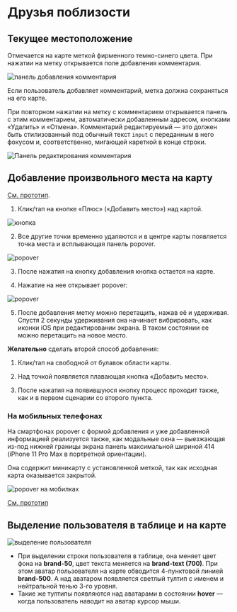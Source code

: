# Друзья поблизости

## Текущее местоположение

Отмечается на карте меткой фирменного темно-синего цвета. При нажатии на метку открывается поле добавления комментария.

![панель добавления комментария](https://i.imgur.com/95OBJYB.png)

Если пользователь добавляет комментарий, метка должна сохраняться на его карте.

При повторном нажатии на метку с комментарием открывается панель с этим комментарием, автоматически добавленным адресом, кнопками «Удалить» и «Отмена». Комментарий редактируемый — это должен быть стилизованный под обычный текст  `input` с переданным в него фокусом и, соответственно, мигающей кареткой в конце строки.

![Панель редактирования комментария](https://i.imgur.com/MJlzLyE.png)

## Добавление произвольного места на карту

[См. прототип](https://www.figma.com/proto/PACaf322R5RdAbWK6bqm5N/01-qwerty-business-power?page-id=3647%3A299814&type=design&node-id=3647-299843&viewport=-2572%2C362%2C1&scaling=min-zoom&starting-point-node-id=3647%3A299843&show-proto-sidebar=1).

1. Клик/тап на кнопке «Плюс» («Добавить место») над  картой.

  ![кнопка](https://i.imgur.com/VVaBYfP.png)

2. Все другие точки временно удаляются и в центре карты появляется точка места и всплывающая панель popover.

  ![popover](https://i.imgur.com/RLqfXK6.png)

3. После нажатия на кнопку добавления кнопка остается на карте.

4. Нажатие на нее открывает popover:

  ![popover](https://i.imgur.com/BtAYsPx.png)

5. После добавления метку можно перетащить, нажав её и удерживая. Спустя 2 секунды удерживания она начинает вибрировать, как иконки iOS при редактировании экрана. В таком состоянии ее можно перетащить на новое место.

**Желательно** cделать второй способ добавления:

1. Клик/тап на свободной от булавок области карты.

2. Над точкой появляется плавающая кнопка «Добавить место».

3. После нажатия на появившуюся кнопку процесс проходит также, как и в первом сценарии со второго пункта.

### На мобильных телефонах

На смартфонах popover с формой добавления и уже добавленной информацией реализуется также, как модальные окна — выезжающая из-под нижней границы экрана панель максимальной шириной 414 (iPhone 11 Pro Max в портретной ориентации).

Она содержит миникарту с установленной меткой, так как исходная карта оказывается закрытой.

![popover на мобилках](https://i.imgur.com/MoLk805.png)

[См. прототип](https://www.figma.com/proto/PACaf322R5RdAbWK6bqm5N/01-qwerty-business-power?page-id=3647%3A299814&type=design&node-id=10926-174524&viewport=637%2C78%2C0.33&scaling=min-zoom&starting-point-node-id=10926%3A174524&show-proto-sidebar=1)

## Выделение пользователя в таблице и на карте

![выделение пользователя](https://i.imgur.com/RRBot6r.png)

- При выделении строки пользователя в таблице, она меняет цвет фона на **brand-50**, цвет текста меняется на **brand-text (700)**. При этом аватар пользователя на карте обводится 4-пунктовой линией **brand-500**. А над аватаром появляется светлый тултип с именем и нейтральной тенью 3-го уровня.
- Такие же тултипы появляются над аватарами в состоянии **hover** — когда пользователь наводит на аватар курсор мыши.
